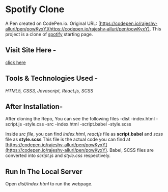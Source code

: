 # Spotify Clone
A Pen created on CodePen.io. Original URL: [https://codepen.io/rajeshv-alluri/pen/powKyxY](https://codepen.io/rajeshv-alluri/pen/powKyxY).
This project is a clone of [spotify](https://open.spotify.com/) starting page.

## Visit Site Here -
[click here](https://RajeshV-Alluri.github.io/Spotify)

## Tools & Technologies Used -
*HTML5,
CSS3,
Javascript,
React.js,
SCSS*

## After Installation-
After cloning the Repo, You can see the following files
-dist
  -index.html
  -script.js
  -style.css
-src
  -index.html
  -script.babel
  -style.scss

Inside *src file*, you can find *index.html*, *reactjs* file as **script.babel** and *scss* file as **style.scss**
This file is the actual code you can find at [https://codepen.io/rajeshv-alluri/pen/powKyxY](https://codepen.io/rajeshv-alluri/pen/powKyxY).
Babel, SCSS files are converted into *script.js* and *style.css* respectively.

## Run In The Local Server
Open *dist/index.html* to run the webpage.
